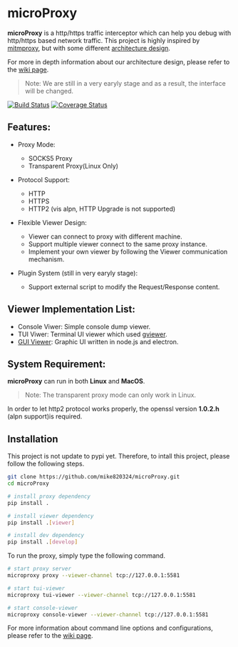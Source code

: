 # microProxy

**microProxy** is a http/https traffic interceptor which can help you debug with http/https based network traffic.
This project is highly inspired by [mitmproxy](https://github.com/mitmproxy/mitmproxy),
but with some different [architecture design](https://github.com/mike820324/microProxy/wiki/System-Architecture).


For more in depth information about our architecture design, please refer to the [wiki page](https://github.com/mike820324/microProxy/wiki).
> Note: We are still in a very earyly stage and as a result, the interface will be changed.

[![Build Status](https://travis-ci.org/mike820324/microProxy.svg?branch=master)](https://travis-ci.org/mike820324/microProxy)
[![Coverage Status](https://coveralls.io/repos/github/mike820324/microProxy/badge.svg?branch=master)](https://coveralls.io/github/mike820324/microProxy?branch=master) 

## Features:
- Proxy Mode:
  - SOCKS5 Proxy
  - Transparent Proxy(Linux Only)

- Protocol Support:
    - HTTP
    - HTTPS
    - HTTP2 (vis alpn, HTTP Upgrade is not supported)

- Flexible Viewer Design:
    - Viewer can connect to proxy with different machine.
    - Support multiple viewer connect to the same proxy instance.
    - Implement your own viewer by following the Viewer communication mechanism.

- Plugin System (still in very earyly stage):
    - Support external script to modify the Request/Response content. 

## Viewer Implementation List:
- Console Viwer: Simple console dump viewer.
- TUI Viwer: Terminal UI viewer which used [gviewer](https://github.com/chhsiao90/gviewer).
- [GUI Viewer](https://github.com/mike820324/microProxy-GUI): Graphic UI written in node.js and electron.

## System Requirement:
**microProxy** can run in both **Linux** and **MacOS**.
> Note: The transparent proxy mode can only work in Linux.

In order to let http2 protocol works properly, the openssl version **1.0.2.h** (alpn support)is required.

## Installation

This project is not update to pypi yet.
Therefore, to intall this project, please follow the following steps.

```bash
git clone https://github.com/mike820324/microProxy.git
cd microProxy

# install proxy dependency
pip install .

# install viewer dependency
pip install .[viewer]

# install dev dependency
pip install .[develop]
```

To run the proxy, simply type the following command.

```bash
# start proxy server
microproxy proxy --viewer-channel tcp://127.0.0.1:5581

# start tui-viewer
microproxy tui-viewer --viewer-channel tcp://127.0.0.1:5581

# start console-viewer
microproxy console-viewer --viewer-channel tcp://127.0.0.1:5581
```

For more information about command line options and configurations,
please refer to the [wiki page](https://github.com/mike820324/microProxy/wiki/Command-Line-Options-and-Config-Files).
